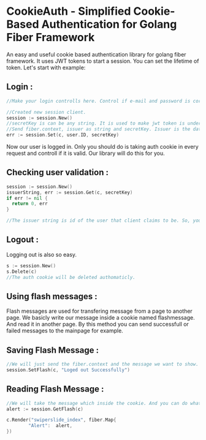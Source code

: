 # CookieAuth - Simplified Cookie-Based Authentication for Golang Fiber Framework
An easy and useful cookie based authentication library for golang fiber framework. It uses JWT tokens to start a session. You can set the lifetime of token.
Let's start with example: 

<h2>Login :</h2>

```go
//Make your login controlls here. Control if e-mail and password is correct.

//Created new session client.
session := session.New()  
//secretKey is can be any string. It is used to make jwt token is understandable by only your server. 
//Send fiber.context, issuer as string and secretKey. Issuer is the data that we want to hide inside JWT token. It is user ID in this example.
err := session.Set(c, user.ID, secretKey)
```
Now our user is logged in. Only you should do is taking auth cookie in every request and controll if it is valid. Our library will do this for you. 


<h2>Checking user validation :</h2>

```go
session := session.New()
issuerString, err := session.Get(c, secretKey)
if err != nil {
  return 0, err
}

//The issuer string is id of the user that client claims to be. So, you can consider this is the user with that id, and do your staff. 
```

<h2>Logout :</h2>

Logging out is also so easy. 
```go
s := session.New()
s.Delete(c)
//The auth cookie will be deleted authomaticly.
```

<h2>Using flash messages : </h2>
Flash messages are used for transfering message from a page to another page. We basicly write our message inside a cookie named flashmessage. And read it in another page.
By this method you can send successfull or failed messages to the mainpage for example.

<h2>Saving Flash Message : </h2>

```go
//We will just send the fiber.context and the message we want to show.
session.SetFlash(c, "Loged out Successfully")
```

<h2>Reading Flash Message :</h2>

```go
//We will take the message which inside the cookie. And you can do whatever you want with it. I will send to the frontend. And i will handle there. 
alert := session.GetFlash(c)

c.Render("swiperslide_index", fiber.Map{
		"Alert":  alert,
})
```
